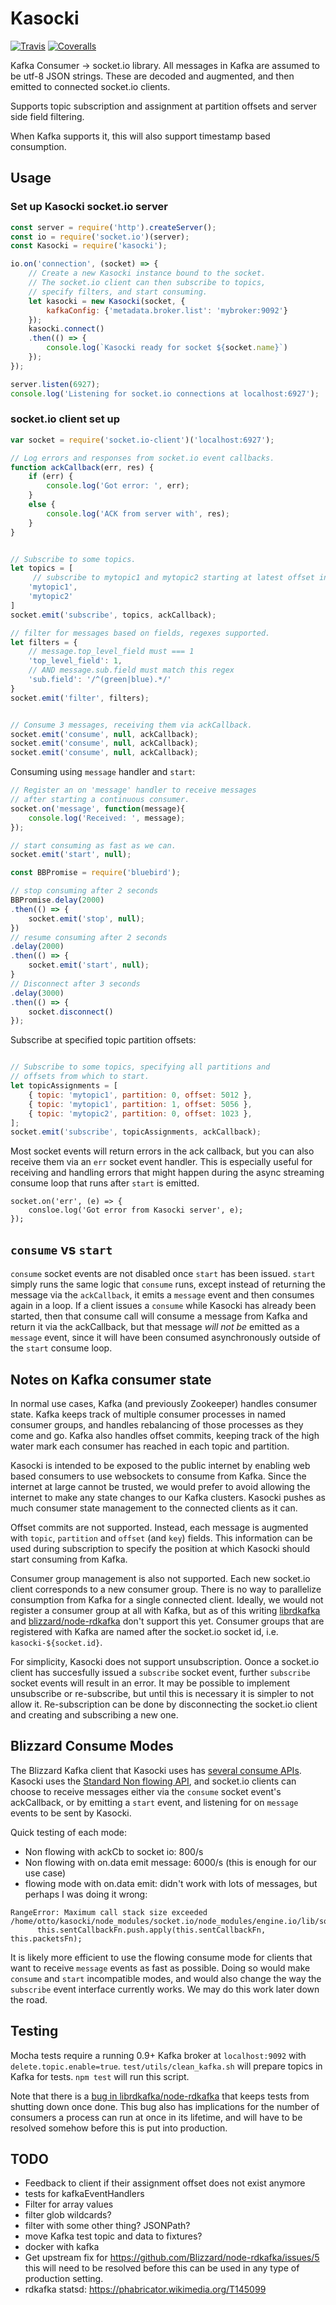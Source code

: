 # Kasocki

[![Travis](https://travis-ci.org/wikimedia/kasocki.svg?branch=master)](https://travis-ci.org/wikimedia/kasocki)
[![Coveralls](https://coveralls.io/repos/github/wikimedia/kasocki/badge.svg?branch=master)](https://coveralls.io/github/wikimedia/kasocki?branch=master)


Kafka Consumer -> socket.io library.  All messages in Kafka are assumed to be
utf-8 JSON strings.  These are decoded and augmented, and then emitted
to connected socket.io clients.

Supports topic subscription and assignment at partition offsets and server side field filtering.

When Kafka supports it, this will also support timestamp based consumption.

## Usage

### Set up Kasocki socket.io server

```javascript
const server = require('http').createServer();
const io = require('socket.io')(server);
const Kasocki = require('kasocki');

io.on('connection', (socket) => {
    // Create a new Kasocki instance bound to the socket.
    // The socket.io client can then subscribe to topics,
    // specify filters, and start consuming.
    let kasocki = new Kasocki(socket, {
        kafkaConfig: {'metadata.broker.list': 'mybroker:9092'}
    });
    kasocki.connect()
    .then(() => {
        console.log(`Kasocki ready for socket ${socket.name}`)
    });
});

server.listen(6927);
console.log('Listening for socket.io connections at localhost:6927');
```

### socket.io client set up

```javascript
var socket = require('socket.io-client')('localhost:6927');

// Log errors and responses from socket.io event callbacks.
function ackCallback(err, res) {
    if (err) {
        console.log('Got error: ', err);
    }
    else {
        console.log('ACK from server with', res);
    }
}


// Subscribe to some topics.
let topics = [
     // subscribe to mytopic1 and mytopic2 starting at latest offset in each
    'mytopic1',
    'mytopic2'
]
socket.emit('subscribe', topics, ackCallback);

// filter for messages based on fields, regexes supported.
let filters = {
    // message.top_level_field must === 1
    'top_level_field': 1,
    // AND message.sub.field must match this regex
    'sub.field': '/^(green|blue).*/'
}
socket.emit('filter', filters);


// Consume 3 messages, receiving them via ackCallback.
socket.emit('consume', null, ackCallback);
socket.emit('consume', null, ackCallback);
socket.emit('consume', null, ackCallback);
```


Consuming using `message` handler and `start`:
```javascript
// Register an on 'message' handler to receive messages
// after starting a continuous consumer.
socket.on('message', function(message){
    console.log('Received: ', message);
});

// start consuming as fast as we can.
socket.emit('start', null);

const BBPromise = require('bluebird');

// stop consuming after 2 seconds
BBPromise.delay(2000)
.then(() => {
    socket.emit('stop', null);
})
// resume consuming after 2 seconds
.delay(2000)
.then(() => {
    socket.emit('start', null);
}
// Disconnect after 3 seconds
.delay(3000)
.then(() => {
    socket.disconnect()
});

```

Subscribe at specified topic partition offsets:
```javascript

// Subscribe to some topics, specifying all partitions and
// offsets from which to start.
let topicAssignments = [
    { topic: 'mytopic1', partition: 0, offset: 5012 },
    { topic: 'mytopic1', partition: 1, offset: 5056 },
    { topic: 'mytopic2', partition: 0, offset: 1023 },
];
socket.emit('subscribe', topicAssignments, ackCallback);
```

Most socket events will return errors in the ack callback, but
you can also receive them via an `err` socket event handler.
This is especially useful for receiving and handling
errors that might happen during the async streaming consume loop
that runs after `start` is emitted.

```
socket.on('err', (e) => {
    consloe.log('Got error from Kasocki server', e);
});
```


## `consume` vs `start`

`consume` socket events are not disabled once `start` has been issued.
`start` simply runs the same logic that `consume` runs, except instead of
returning the message via the `ackCallback`, it emits a `message` event
and then consumes again in a loop.
If a client issues a `consume` while Kasocki has already been started,
then that consume call will consume a message from Kafka and return it
via the ackCallback, but that message _will not be_ emitted as a `message`
event, since it will have been consumed asynchronously outside of the
`start` consume loop.


## Notes on Kafka consumer state

In normal use cases, Kafka (and previously Zookeeper) handles consumer state.
Kafka keeps track of multiple consumer processes in named consumer groups, and
handles rebalancing of those processes as they come and go.  Kafka also
handles offset commits, keeping track of the high water mark each consumer
has reached in each topic and partition.

Kasocki is intended to be exposed to the public internet by enabling
web based consumers to use websockets to consume from Kafka.  Since
the internet at large cannot be trusted, we would prefer to avoid allowing
the internet to make any state changes to our Kafka clusters.  Kasocki
pushes as much consumer state management to the connected clients as it can.

Offset commits are not supported.  Instead, each message is augmented with
`topic`, `partition` and `offset` (and `key`) fields.  This information can be
used during subscription to specify the position at which Kasocki should start
consuming from Kafka.

Consumer group management is also not supported.  Each new socket.io client
corresponds to a new consumer group.  There is no way to parallelize
consumption from Kafka for a single connected client.  Ideally, we would not
register a consumer group at all with Kafka, but as of this writing
[librdkafka](https://github.com/Blizzard/node-rdkafka/issues/18) and
[blizzard/node-rdkafka](https://github.com/Blizzard/node-rdkafka/issues/18)
don't support this yet.  Consumer groups that are registered with Kafka
are named after the socket.io socket id, i.e. `kasocki-${socket.id}`.

For simplicity, Kasocki does not support unsubscription.
Oonce a socket.io client has succesfully issued a `subscribe` socket
event, further `subscribe` socket events will result in an error.
It may be possible to implement unsubscribe or re-subscribe, but until
this is necessary it is simpler to not allow it.  Re-subscription can
be done by disconnecting the socket.io client and creating and subscribing
a new one.


## Blizzard Consume Modes
The Blizzard Kafka client that Kasocki uses has
[several consume APIs](https://github.com/Blizzard/node-rdkafka#kafkakafkaconsumer).
Kasocki uses the [Standard Non flowing API](https://github.com/Blizzard/node-rdkafka#standard-api-1),
and socket.io clients can choose to receive messages either via the `consume`
socket event's ackCallback, or by emitting a `start` event, and listening for
on `message` events to be sent by Kasocki.


Quick testing of each mode:
- Non flowing with ackCb to socket io:     800/s
- Non flowing with on.data emit message:  6000/s  (this is enough for our use case)
- flowing mode with on.data emit: didn't work with lots of messages, but
  perhaps I was doing it wrong:

```
RangeError: Maximum call stack size exceeded
/home/otto/kasocki/node_modules/socket.io/node_modules/engine.io/lib/socket.js:413
      this.sentCallbackFn.push.apply(this.sentCallbackFn, this.packetsFn);
```

It is likely more efficient to use the flowing consume mode for clients
that want to receive `message` events as fast as possible.  Doing so
would make `consume` and `start` incompatible modes, and would also
change the way the `subscribe` event interface currently works.  We may
do this work later down the road.


## Testing
Mocha tests require a running 0.9+ Kafka broker at `localhost:9092` with
`delete.topic.enable=true`.  `test/utils/clean_kafka.sh` will prepare
topics in Kafka for tests.  `npm test` will run this script.

Note that there is a
[bug in librdkafka/node-rdkafka](https://github.com/edenhill/librdkafka/issues/775)
that keeps tests from shutting down once done.  This bug also has implications
for the number of consumers a process can run at once in its lifetime,
and will have to be resolved somehow before this is put into production.

## TODO

- Feedback to client if their assignment offset does not exist anymore
- tests for kafkaEventHandlers
- Filter for array values
- filter glob wildcards?
- filter with some other thing?  JSONPath?
- move Kafka test topic and data to fixtures?
- docker with kafka
- Get upstream fix for https://github.com/Blizzard/node-rdkafka/issues/5
  this will need to be resolved before this can be used in any type of production
  setting.
- rdkafka statsd: https://phabricator.wikimedia.org/T145099
